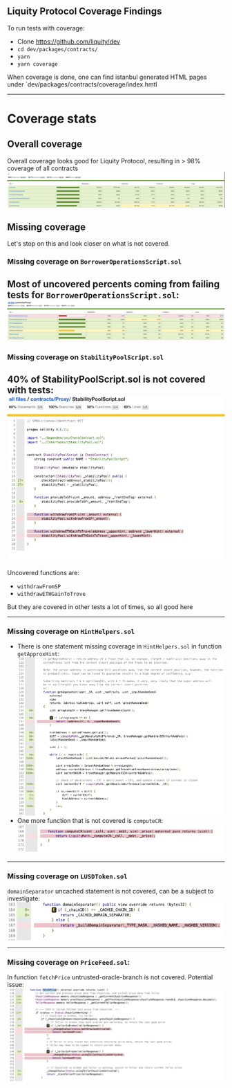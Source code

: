 ## Liquity Protocol Coverage Findings

To run tests with coverage:
- Clone https://github.com/liquity/dev
- `cd dev/packages/contracts/`
- `yarn`
- `yarn coverage`

When coverage is done, one can find istanbul generated HTML pages under `dev/packages/contracts/coverage/index.hmtl

---

# Coverage stats

## Overall coverage

Overall coverage looks good for Liquity Protocol, resulting in > 98% coverage of all contracts
![](overall_cov.png)

## Missing coverage
Let's stop on this and look closer on what is not covered.

### Missing coverage on `BorrowerOperationsScript.sol`
Most of uncovered percents coming from **failing tests** for `BorrowerOperationsScript.sol`:
![](missing_script_cov.png)
---

### Missing coverage on `StabilityPoolScript.sol`
40% of StabilityPoolScript.sol is not covered with tests:
![](withdraw_from_sp_uncovered.png)
---

Uncovered functions are:
- `withdrawFromSP`
- `withdrawETHGainToTrove`

But they are covered in other tests a lot of times, so all good here

--- 
### Missing coverage on `HintHelpers.sol`
- There is one statement missing coverage in `HintHelpers.sol` in function `getApproxHint`:
![](get_approx_hint.png)
- One more function that is not covered is `computeCR`:
![](computecr.png)
---

### Missing coverage on `LUSDToken.sol`
`domainSeparator` uncached statement is not covered, can be a subject to investigate:
![](domainsep.png)

---

### Missing coverage on `PriceFeed.sol`:
In function `fetchPrice` untrusted-oracle-branch is not covered. Potential issue:
![](fetch_price.png)